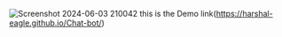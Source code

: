 ![Screenshot 2024-06-03 210042](https://github.com/harshal-eagle/Chat-bot/assets/138421230/a99e3c9f-ec94-4031-a61c-a6f16e728d24)
this is the Demo link(https://harshal-eagle.github.io/Chat-bot/)
